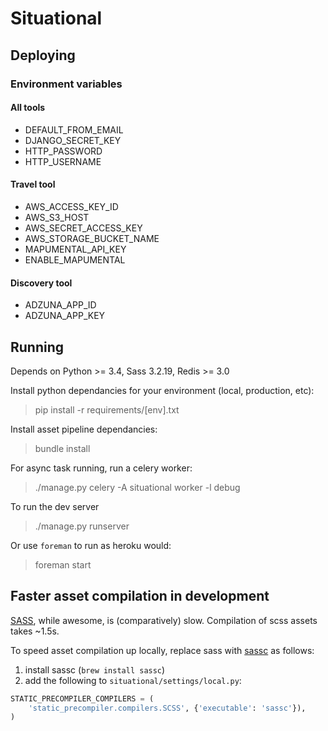 # Situational

## Deploying

### Environment variables

#### All tools

* DEFAULT_FROM_EMAIL
* DJANGO_SECRET_KEY
* HTTP_PASSWORD
* HTTP_USERNAME

#### Travel tool

* AWS_ACCESS_KEY_ID
* AWS_S3_HOST
* AWS_SECRET_ACCESS_KEY
* AWS_STORAGE_BUCKET_NAME
* MAPUMENTAL_API_KEY
* ENABLE_MAPUMENTAL

#### Discovery tool

* ADZUNA_APP_ID
* ADZUNA_APP_KEY

## Running

Depends on Python >= 3.4, Sass 3.2.19, Redis >= 3.0

Install python dependancies for your environment (local, production, etc):

> pip install -r requirements/[env].txt

Install asset pipeline dependancies:

> bundle install

For async task running, run a celery worker:

> ./manage.py celery -A situational worker -l debug

To run the dev server

> ./manage.py runserver

Or use `foreman` to run as heroku would:

> foreman start

## Faster asset compilation in development

[SASS](http://sass-lang.com/), while awesome, is (comparatively) slow. Compilation of scss assets takes ~1.5s.

To speed asset compilation up locally, replace sass with [sassc](https://github.com/sass/sassc) as follows:

1. install sassc (`brew install sassc`)
2. add the following to `situational/settings/local.py`:

```python
STATIC_PRECOMPILER_COMPILERS = (
    'static_precompiler.compilers.SCSS', {'executable': 'sassc'}),
)
```
